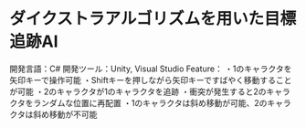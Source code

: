 # ダイクストラアルゴリズムを用いた目標追跡AI
開発言語：C#
開発ツール：Unity, Visual Studio
Feature：
・1のキャラクタを矢印キーで操作可能
・Shiftキーを押しながら矢印キーですばやく移動することが可能
・2のキャラクタが1のキャラクタを追跡
・衝突が発生すると2のキャラクタをランダムな位置に再配置
・1のキャラクタは斜め移動が可能、2のキャラクタは斜め移動が不可能

